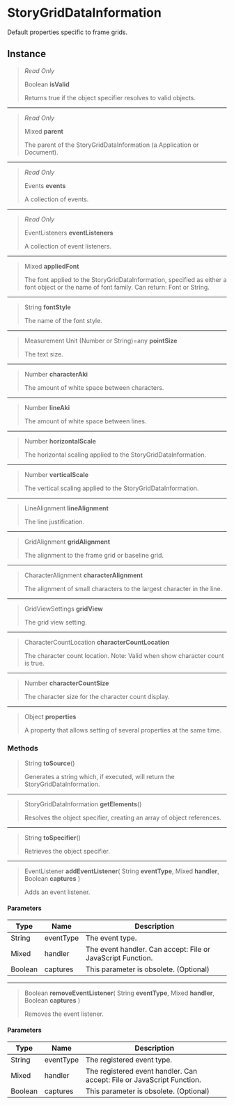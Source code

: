 # StoryGridDataInformation
Default properties specific to frame grids.

## Instance
> *Read Only* 
> 
> Boolean **isValid** 
>
> Returns true if the object specifier resolves to valid objects.
*** 
> *Read Only* 
> 
> Mixed **parent** 
>
> The parent of the StoryGridDataInformation (a Application or Document).
*** 
> *Read Only* 
> 
> Events **events** 
>
> A collection of events.
*** 
> *Read Only* 
> 
> EventListeners **eventListeners** 
>
> A collection of event listeners.
*** 
> Mixed **appliedFont** 
>
> The font applied to the StoryGridDataInformation, specified as either a font object or the name of font family. Can return: Font or String.
*** 
> String **fontStyle** 
>
> The name of the font style.
*** 
> Measurement Unit (Number or String)=any **pointSize** 
>
> The text size.
*** 
> Number **characterAki** 
>
> The amount of white space between characters.
*** 
> Number **lineAki** 
>
> The amount of white space between lines.
*** 
> Number **horizontalScale** 
>
> The horizontal scaling applied to the StoryGridDataInformation.
*** 
> Number **verticalScale** 
>
> The vertical scaling applied to the StoryGridDataInformation.
*** 
> LineAlignment **lineAlignment** 
>
> The line justification.
*** 
> GridAlignment **gridAlignment** 
>
> The alignment to the frame grid or baseline grid.
*** 
> CharacterAlignment **characterAlignment** 
>
> The alignment of small characters to the largest character in the line.
*** 
> GridViewSettings **gridView** 
>
> The grid view setting.
*** 
> CharacterCountLocation **characterCountLocation** 
>
> The character count location. Note: Valid when show character count is true.
*** 
> Number **characterCountSize** 
>
> The character size for the character count display.
*** 
> Object **properties** 
>
> A property that allows setting of several properties at the same time.

### Methods
> String **toSource**()
> 
> Generates a string which, if executed, will return the StoryGridDataInformation.
*** 
> StoryGridDataInformation **getElements**()
> 
> Resolves the object specifier, creating an array of object references.
*** 
> String **toSpecifier**()
> 
> Retrieves the object specifier.
*** 
> EventListener **addEventListener**( String **eventType**, Mixed **handler**, Boolean **captures** )
> 
> Adds an event listener.
#### Parameters
| Type | Name | Description |
|---|---|---|
| String | eventType | The event type. |
| Mixed | handler | The event handler. Can accept: File or JavaScript Function. |
| Boolean | captures | This parameter is obsolete. (Optional) |

*** 
> Boolean **removeEventListener**( String **eventType**, Mixed **handler**, Boolean **captures** )
> 
> Removes the event listener.
#### Parameters
| Type | Name | Description |
|---|---|---|
| String | eventType | The registered event type. |
| Mixed | handler | The registered event handler. Can accept: File or JavaScript Function. |
| Boolean | captures | This parameter is obsolete. (Optional) |


